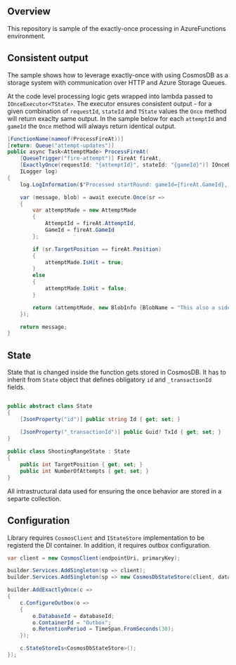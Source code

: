 ## Overview

This repository is sample of the exactly-once processing in AzureFunctions environment.  

## Consistent output

The sample shows how to leverage exactly-once with using CosmosDB as a storage system with communication over HTTP and Azure Storage Queues. 

At the code level processing logic gets wrapped into lambda passed to `IOnceExecutor<TState>`. The executor ensures consistent output - for a given combination of `requestId`, `stateId` and `TState` values the `Once` method will return exaclty same output. In the sample below for each `attemptId` and `gameId` the `Once` method will always return identical output.

``` csharp
[FunctionName(nameof(ProcessFireAt))]
[return: Queue("attempt-updates")]
public async Task<AttemptMade> ProcessFireAt(
    [QueueTrigger("fire-attempt")] FireAt fireAt,
    [ExactlyOnce(requestId: "{attemptId}", stateId: "{gameId}")] IOnceExecutor<ShootingRangeState> execute,
    ILogger log)
{
    log.LogInformation($"Processed startRound: gameId={fireAt.GameId}, position={fireAt.Position}");

    var (message, blob) = await execute.Once(sr =>
    {
        var attemptMade = new AttemptMade
        {
            AttemptId = fireAt.AttemptId,
            GameId = fireAt.GameId
        };

        if (sr.TargetPosition == fireAt.Position)
        {
            attemptMade.IsHit = true;
        }
        else
        {
            attemptMade.IsHit = false;
        }

        return (attemptMade, new BlobInfo {BlobName = "This also a side effect"});
    });

    return message;
}
```

## State

State that is changed inside the function gets stored in CosmosDB. It has to inherit from `State` object that defines obligatory `id` and `_transactionId` fields. 

``` csharp

public abstract class State
{
    [JsonProperty("id")] public string Id { get; set; }

    [JsonProperty("_transactionId")] public Guid? TxId { get; set; }
}
    
public class ShootingRangeState : State
{
    public int TargetPosition { get; set; }
    public int NumberOfAttempts { get; set; }
}
```

All intrastructural data used for ensuring the once behavior are stored in a separte collection.

## Configuration

Library requires `CosmosClient` and `IStateStore` implementation to be registerd the DI container. In addition, it requires outbox configuration.

``` csharp
var client = new CosmosClient(endpointUri, primaryKey);

builder.Services.AddSingleton(sp => client);
builder.Services.AddSingleton(sp => new CosmosDbStateStore(client, databaseId));

builder.AddExactlyOnce(c =>
{
    c.ConfigureOutbox(o =>
    {
        o.DatabaseId = databaseId;
        o.ContainerId = "Outbox";
        o.RetentionPeriod = TimeSpan.FromSeconds(30);
    });

    c.StateStoreIs<CosmosDbStateStore>();
});
```
